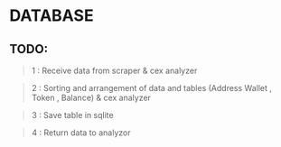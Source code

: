 # DATABASE

## TODO:

> 1 : Receive data from scraper & cex analyzer

> 2 : Sorting and arrangement of data and tables (Address Wallet , Token , Balance) & cex analyzer

> 3 : Save table in sqlite 
 
> 4 : Return data to analyzor 

